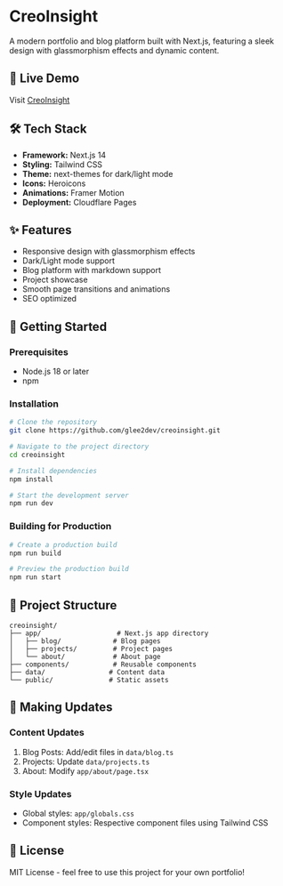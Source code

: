 # CreoInsight

A modern portfolio and blog platform built with Next.js, featuring a sleek design with glassmorphism effects and dynamic content.

## 🚀 Live Demo

Visit [CreoInsight](https://creoinsight.pages.dev)

## 🛠 Tech Stack

- **Framework:** Next.js 14
- **Styling:** Tailwind CSS
- **Theme:** next-themes for dark/light mode
- **Icons:** Heroicons
- **Animations:** Framer Motion
- **Deployment:** Cloudflare Pages

## ✨ Features

- Responsive design with glassmorphism effects
- Dark/Light mode support
- Blog platform with markdown support
- Project showcase
- Smooth page transitions and animations
- SEO optimized

## 🚀 Getting Started

### Prerequisites
- Node.js 18 or later
- npm

### Installation

```bash
# Clone the repository
git clone https://github.com/glee2dev/creoinsight.git

# Navigate to the project directory
cd creoinsight

# Install dependencies
npm install

# Start the development server
npm run dev
```

### Building for Production

```bash
# Create a production build
npm run build

# Preview the production build
npm run start
```

## 📁 Project Structure

```
creoinsight/
├── app/                   # Next.js app directory
│   ├── blog/             # Blog pages
│   ├── projects/         # Project pages
│   └── about/            # About page
├── components/           # Reusable components
├── data/                # Content data
└── public/              # Static assets
```

## 🔄 Making Updates

### Content Updates
1. Blog Posts: Add/edit files in `data/blog.ts`
2. Projects: Update `data/projects.ts`
3. About: Modify `app/about/page.tsx`

### Style Updates
- Global styles: `app/globals.css`
- Component styles: Respective component files using Tailwind CSS

## 📝 License

MIT License - feel free to use this project for your own portfolio!
